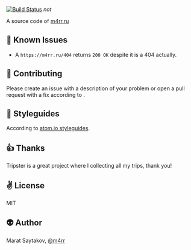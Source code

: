 [![Build Status](https://travis-ci.org/m4rr/m4rr_on_rails.svg?branch=master)](https://travis-ci.org/m4rr/m4rr_on_rails) _not_

A source code of [m4rr.ru](https://m4rr.ru)

## :flashlight: Known Issues

* A `https://m4rr.ru/404` returns `200 OK` despite it is a 404 actually.

## :gift_heart: Contributing

Please create an issue with a description of your problem or open a pull request with a fix according to .

## :love_letter: Styleguides

According to [atom.io styleguides](https://github.com/atom/atom/blob/master/CONTRIBUTING.md#styleguides).

## :+1: Thanks

Tripster is a great project where I collecting all my trips, thank you!

## :v: License

MIT

## :alien: Author

Marat Saytakov, [@m4rr](http://twitter.com/m4rr)
